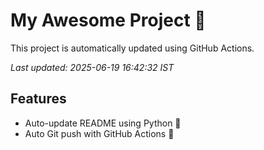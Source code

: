 # My Awesome Project 🚀

This project is automatically updated using GitHub Actions.

_Last updated: 2025-06-19 16:42:32 IST_

## Features
- Auto-update README using Python 🐍
- Auto Git push with GitHub Actions 🤖
